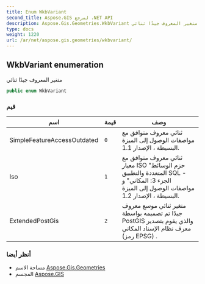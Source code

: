 ```yaml
---
title: Enum WkbVariant
second_title: Aspose.GIS لمرجع .NET API
description: Aspose.Gis.Geometries.WkbVariant تعداد. متغير المعروف جيدًا ثنائي
type: docs
weight: 1220
url: /ar/net/aspose.gis.geometries/wkbvariant/
---
```

## WkbVariant enumeration

متغير المعروف جيدًا ثنائي

```csharp
public enum WkbVariant
```

### قيم

| اسم | قيمة | وصف |
| --- | --- | --- |
| SimpleFeatureAccessOutdated | `0` | ثنائي معروف متوافق مع مواصفات الوصول إلى الميزة البسيطة ، الإصدار 1.1. |
| Iso | `1` | ثنائي معروف متوافق مع معيار ISO "حزم الوسائط المتعددة والتطبيق SQL - الجزء 3: المكاني" و مواصفات الوصول إلى الميزة البسيطة ، الإصدار 1.2. |
| ExtendedPostGis | `2` | متغير ثنائي موسع معروف جيدًا تم تصميمه بواسطة PostGIS والذي يقوم بتصدير معرف نظام الإسناد المكاني (رمز EPSG) . |

### أنظر أيضا

* مساحة الاسم [Aspose.Gis.Geometries](../../aspose.gis.geometries/)
* المجسم [Aspose.GIS](../../)



